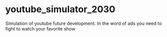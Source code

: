 # youtube_simulator_2030

Simulation of youtube future development.
In the word of ads you need to fight to watch your favorite show


